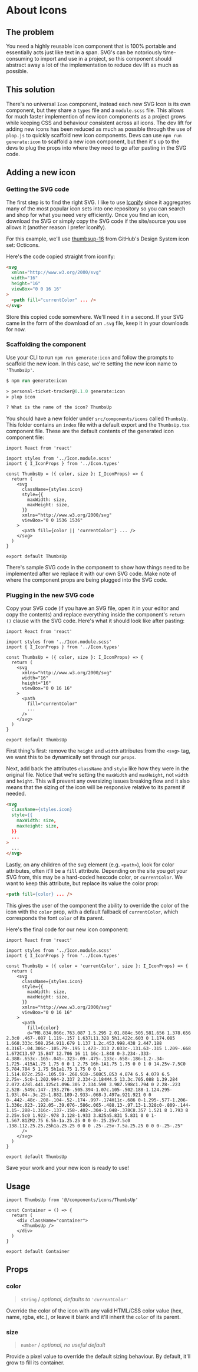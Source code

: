 # About Icons

## The problem

You need a highly reusable icon component that is 100% portable and essentially acts just like text in a span. SVG's can be notoriously time-consuming to import and use in a project, so this component should abstract away a lot of the implementation to reduce dev lift as much as possible.

## This solution

There's no universal `Icon` component, instead each new SVG Icon is its own component, but they share a `types` file and a `module.scss` file. This allows for much faster implemention of new icon components as a project grows while keeping CSS and behaviour consistent across all icons. The dev lift for adding new icons has been reduced as much as possible through the use of `plop.js` to quickly scaffold new icon components. Devs can use `npm run generate:icon` to scaffold a new icon component, but then it's up to the devs to plug the props into where they need to go after pasting in the SVG code.

## Adding a new icon

### Getting the SVG code

The first step is to find the right SVG. I like to use <a href="https://icon-sets.iconify.design/">Iconify</a> since it aggregates many of the most popular icon sets into one repository so you can search and shop for what you need very efficiently. Once you find an icon, download the SVG or simply copy the SVG code if the site/source you use allows it (another reason I prefer iconify).

For this example, we'll use <a href="https://icon-sets.iconify.design/octicon/thumbsup-16/">thumbsup-16</a> from GitHub's Design System icon set: Octicons.

Here's the code copied straight from iconify:

```html
<svg
  xmlns="http://www.w3.org/2000/svg"
  width="16"
  height="16"
  viewBox="0 0 16 16"
>
  <path fill="currentColor" ... />
</svg>
```

Store this copied code somewhere. We'll need it in a second. If your SVG came in the form of the download of an `.svg` file, keep it in your downloads for now.

### Scaffolding the component

Use your CLI to run `npm run generate:icon` and follow the prompts to scaffold the new icon. In this case, we're setting the new icon name to `'ThumbsUp'`.

```ps
$ npm run generate:icon

> personal-ticket-tracker@0.1.0 generate:icon
> plop icon

? What is the name of the icon? ThumbsUp
```

You should have a new folder under `src/components/icons` called `ThumbsUp`. This folder contains an `index` file with a default export and the `ThumbsUp.tsx` component file. These are the default contents of the generated icon component file:

```tsx
import React from 'react'

import styles from '../Icon.module.scss'
import { I_IconProps } from '../Icon.types'

const ThumbsUp = ({ color, size }: I_IconProps) => {
  return (
    <svg
      className={styles.icon}
      style={{
        maxWidth: size,
        maxHeight: size,
      }}
      xmlns="http://www.w3.org/2000/svg"
      viewBox="0 0 1536 1536"
    >
      <path fill={color || 'currentColor'} ... />
    </svg>
  )
}

export default ThumbsUp
```

There's sample SVG code in the component to show how things need to be implemented after we replace it with our own SVG code. Make note of where the component props are being plugged into the SVG code.

### Plugging in the new SVG code

Copy your SVG code (if you have an SVG file, open it in your editor and copy the contents) and replace everything inside the component's `return ()` clause with the SVG code. Here's what it should look like after pasting:

```tsx
import React from 'react'

import styles from '../Icon.module.scss'
import { I_IconProps } from '../Icon.types'

const ThumbsUp = ({ color, size }: I_IconProps) => {
  return (
    <svg
      xmlns="http://www.w3.org/2000/svg"
      width="16"
      height="16"
      viewBox="0 0 16 16"
    >
      <path
        fill="currentColor"
        ...
      />
    </svg>
  )
}

export default ThumbsUp
```

First thing's first: remove the `height` and `width` attributes from the `<svg>` tag, we want this to be dynamically set through our `props`.

Next, add back the attributes `className` and `style` like how they were in the original file. Notice that we're setting the `maxWidth` and `maxHeight`, not `width` and `height`. This will prevent any oversizing issues breaking flow and it also means that the sizing of the icon will be responsive relative to its parent if needed.

<!-- prettier-ignore-start -->
```html
<svg
  className={styles.icon}
  style={{
    maxWidth: size,
    maxHeight: size,
  }}
  ...
>
  ...
</svg>
```
<!-- prettier-ignore-end -->

Lastly, on any children of the svg element (e.g. `<path>`), look for color attributes, often it'll be a `fill` attribute. Depending on the site you got your SVG from, this may be a hard-coded hexcode color, or `currentColor`. We want to keep this attribute, but replace its value the color prop:

<!-- prettier-ignore-start -->
```html
<path fill={color} ... />
```
<!-- prettier-ignore-end -->

This gives the user of the component the ability to override the color of the icon with the `color` prop, with a default fallback of `currentColor`, which corresponds the font `color` of its parent.

Here's the final code for our new icon component:

```tsx
import React from 'react'

import styles from '../Icon.module.scss'
import { I_IconProps } from '../Icon.types'

const ThumbsUp = ({ color = 'currentColor', size }: I_IconProps) => {
  return (
    <svg
      className={styles.icon}
      style={{
        maxWidth: size,
        maxHeight: size,
      }}
      xmlns="http://www.w3.org/2000/svg"
      viewBox="0 0 16 16"
    >
      <path
        fill={color}
        d="M8.834.066c.763.087 1.5.295 2.01.884c.505.581.656 1.378.656 2.3c0 .467-.087 1.119-.157 1.637L11.328 5h1.422c.603 0 1.174.085 1.668.333c.508.254.911.679 1.137 1.2c.453.998.438 2.447.188 4.316l-.04.306c-.105.79-.195 1.473-.313 2.033c-.131.63-.315 1.209-.668 1.672C13.97 15.847 12.706 16 11 16c-1.848 0-3.234-.333-4.388-.653c-.165-.045-.323-.09-.475-.133c-.658-.186-1.2-.34-1.725-.415A1.75 1.75 0 0 1 2.75 16h-1A1.75 1.75 0 0 1 0 14.25v-7.5C0 5.784.784 5 1.75 5h1a1.75 1.75 0 0 1 1.514.872c.258-.105.59-.268.918-.508C5.853 4.874 6.5 4.079 6.5 2.75v-.5c0-1.202.994-2.337 2.334-2.184M4.5 13.3c.705.088 1.39.284 2.072.478l.441.125c1.096.305 2.334.598 3.987.598c1.794 0 2.28-.223 2.528-.549c.147-.193.276-.505.394-1.07c.105-.502.188-1.124.295-1.93l.04-.3c.25-1.882.189-2.933-.068-3.497a.921.921 0 0 0-.442-.48c-.208-.104-.52-.174-.997-.174H11c-.686 0-1.295-.577-1.206-1.336c.023-.192.05-.39.076-.586c.065-.488.13-.97.13-1.328c0-.809-.144-1.15-.288-1.316c-.137-.158-.402-.304-1.048-.378C8.357 1.521 8 1.793 8 2.25v.5c0 1.922-.978 3.128-1.933 3.825a5.831 5.831 0 0 1-1.567.81ZM2.75 6.5h-1a.25.25 0 0 0-.25.25v7.5c0 .138.112.25.25.25h1a.25.25 0 0 0 .25-.25v-7.5a.25.25 0 0 0-.25-.25"
      />
    </svg>
  )
}

export default ThumbsUp
```

Save your work and your new icon is ready to use!

## Usage

```tsx
import ThumbsUp from '@/components/icons/ThumbsUp'

const Container = () => {
  return (
    <div className="container">
      <ThumbsUp />
    </div>
  )
}

export default Container
```

## Props

### color

> `string` / _optional, defaults to `'currentColor'`_

Override the color of the icon with any valid HTML/CSS color value (hex, name, rgba, etc.), or leave it blank and it'll inherit the `color` of its parent.

### size

> `number` / _optional, no useful default_

Provide a pixel value to override the default sizing behaviour. By default, it'll grow to fill its container.
